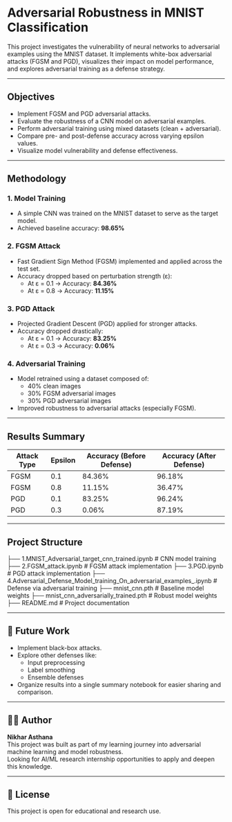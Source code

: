 
# Adversarial Robustness in MNIST Classification

This project investigates the vulnerability of neural networks to adversarial examples using the MNIST dataset. It implements white-box adversarial attacks (FGSM and PGD), visualizes their impact on model performance, and explores adversarial training as a defense strategy.

---

##  Objectives
- Implement FGSM and PGD adversarial attacks.
- Evaluate the robustness of a CNN model on adversarial examples.
- Perform adversarial training using mixed datasets (clean + adversarial).
- Compare pre- and post-defense accuracy across varying epsilon values.
- Visualize model vulnerability and defense effectiveness.

---

## Methodology

### 1. **Model Training**
- A simple CNN was trained on the MNIST dataset to serve as the target model.
- Achieved baseline accuracy: **98.65%**

### 2. **FGSM Attack**
- Fast Gradient Sign Method (FGSM) implemented and applied across the test set.
- Accuracy dropped based on perturbation strength (ε):
  - At ε = 0.1 → Accuracy: **84.36%**
  - At ε = 0.8 → Accuracy: **11.15%**

### 3. **PGD Attack**
- Projected Gradient Descent (PGD) applied for stronger attacks.
- Accuracy dropped drastically:
  - At ε = 0.1 → Accuracy: **83.25%**
  - At ε = 0.3 → Accuracy: **0.06%**

### 4. **Adversarial Training**
- Model retrained using a dataset composed of:
  - 40% clean images
  - 30% FGSM adversarial images
  - 30% PGD adversarial images
- Improved robustness to adversarial attacks (especially FGSM).

---

## Results Summary

| Attack Type | Epsilon | Accuracy (Before Defense) | Accuracy (After Defense) |
| ----------- | ------- | ------------------------- | ------------------------ |
| FGSM        | 0.1     | 84.36%                    | 96.18%                   |
| FGSM        | 0.8     | 11.15%                    | 36.47%                   |
| PGD         | 0.1     | 83.25%                    | 96.24%                   |
| PGD         | 0.3     | 0.06%                     | 87.19%                   |


---

## Project Structure
├── 1.MNIST_Adversarial_target_cnn_trained.ipynb # CNN model training
├── 2.FGSM_attack.ipynb # FGSM attack implementation 
├── 3.PGD.ipynb # PGD attack implementation 
├── 4.Adversarial_Defense_Model_training_On_adversarial_examples_.ipynb # Defense via adversarial training 
├── mnist_cnn.pth # Baseline model weights 
├── mnist_cnn_adversarially_trained.pth # Robust model weights
├── README.md # Project documentation


---

## 🧩 Future Work
- Implement black-box attacks.
- Explore other defenses like:
  - Input preprocessing
  - Label smoothing
  - Ensemble defenses
- Organize results into a single summary notebook for easier sharing and comparison.

---

## 👨‍💻 Author
**Nikhar Asthana**  
This project was built as part of my learning journey into adversarial machine learning and model robustness.  
Looking for AI/ML research internship opportunities to apply and deepen this knowledge.

---

## 📜 License
This project is open for educational and research use.
